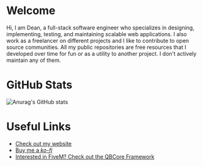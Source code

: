 # Welcome

Hi, I am Dean, a full-stack software engineer who specializes in designing, implementing, testing, and maintaining scalable web applications. I also work as a freelancer on different projects and I like to contribute to open source communities. All my public repositories are free resources that I developed over time for fun or as a utility to another project. I don't actively maintain any of them.

# GitHub Stats

![Anurag's GitHub stats](https://github-readme-stats.vercel.app/api?username=deandum&show_icons=true&theme=dracula&count_private=true)

# Useful Links
- [Check out my website](https://deandumitru.com)
- [Buy me a *ko-fi*](ko-fi.com/deandumitru)
- [Interested in FiveM? Check out the QBCore Framework](https://github.com/qbcore-framework)

